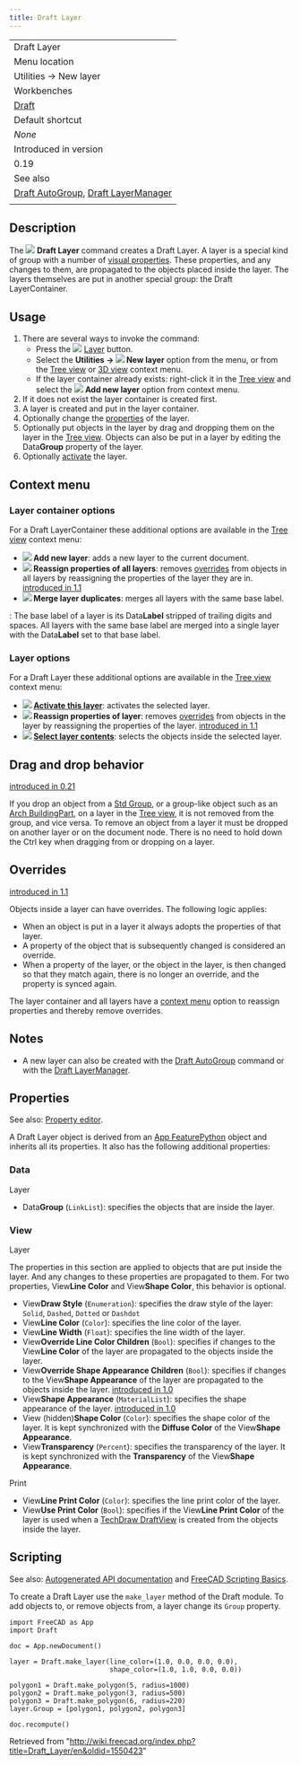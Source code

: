 ```yaml
---
title: Draft Layer
---
```


|                                                                                                                       |
| --------------------------------------------------------------------------------------------------------------------- |
| Draft Layer                                                                                                           |
| Menu location                                                                                                         |
| Utilities → New layer                                                                                                 |
| Workbenches                                                                                                           |
| [Draft](/Draft_Workbench "Draft Workbench")                                                                           |
| Default shortcut                                                                                                      |
| _None_                                                                                                                |
| Introduced in version                                                                                                 |
| 0.19                                                                                                                  |
| See also                                                                                                              |
| [Draft AutoGroup](/Draft_AutoGroup "Draft AutoGroup"), [Draft LayerManager](/Draft_LayerManager "Draft LayerManager") |
|                                                                                                                       |

## Description

The ![](/src/assets/images/Draft_Layer.svg) **Draft Layer** command creates a Draft Layer. A layer is a special kind of group with a number of [visual properties](#View). These properties, and any changes to them, are propagated to the objects placed inside the layer. The layers themselves are put in another special group: the Draft LayerContainer.

## Usage

1. There are several ways to invoke the command:
   - Press the ![](/src/assets/images/Draft_Layer.svg) [Layer](/Draft_Layer "Draft Layer") button.
   - Select the **Utilities → ![](/src/assets/images/Draft_Layer.svg) New layer** option from the menu, or from the [Tree view](/Tree_view "Tree view") or [3D view](/3D_view "3D view") context menu.
   - If the layer container already exists: right-click it in the [Tree view](/Tree_view "Tree view") and select the **![](/src/assets/images/Draft_NewLayer.svg) Add new layer** option from context menu.
2. If it does not exist the layer container is created first.
3. A layer is created and put in the layer container.
4. Optionally change the [properties](#Properties) of the layer.
5. Optionally put objects in the layer by drag and dropping them on the layer in the [Tree view](/Tree_view "Tree view"). Objects can also be put in a layer by editing the Data**Group** property of the layer.
6. Optionally [activate](#Layer_options) the layer.

## Context menu

### Layer container options

For a Draft LayerContainer these additional options are available in the [Tree view](/Tree_view "Tree view") context menu:

- **![](/src/assets/images/Draft_NewLayer.svg) Add new layer**: adds a new layer to the current document.
- **![](/src/assets/images/Draft_SetStyle.svg) Reassign properties of all layers**: removes [overrides](#Overrides) from objects in all layers by reassigning the properties of the layer they are in. [introduced in 1.1](/Release_notes_1.1 "Release notes 1.1")
- **![](/src/assets/images/Draft_Layers.svg) Merge layer duplicates**: merges all layers with the same base label.

: The base label of a layer is its Data**Label** stripped of trailing digits and spaces. All layers with the same base label are merged into a single layer with the Data**Label** set to that base label.

### Layer options

For a Draft Layer these additional options are available in the [Tree view](/Tree_view "Tree view") context menu:

- **![](/src/assets/images/Button_right.svg) [Activate this layer](/Draft_AutoGroup "Draft AutoGroup")**: activates the selected layer.
- **![](/src/assets/images/Draft_SetStyle.svg) Reassign properties of layer**: removes [overrides](#Overrides) from objects in the layer by reassigning the properties of the layer. [introduced in 1.1](/Release_notes_1.1 "Release notes 1.1")
- **![](/src/assets/images/Draft_SelectGroup.svg) [Select layer contents](/Draft_SelectGroup "Draft SelectGroup")**: selects the objects inside the selected layer.

## Drag and drop behavior

[introduced in 0.21](/Release_notes_0.21 "Release notes 0.21")

If you drop an object from a [Std Group](/Std_Group "Std Group"), or a group-like object such as an [Arch BuildingPart](/Arch_BuildingPart "Arch BuildingPart"), on a layer in the [Tree view](/Tree_view "Tree view"), it is not removed from the group, and vice versa. To remove an object from a layer it must be dropped on another layer or on the document node. There is no need to hold down the Ctrl key when dragging from or dropping on a layer.

## Overrides

[introduced in 1.1](/Release_notes_1.1 "Release notes 1.1")

Objects inside a layer can have overrides. The following logic applies:

- When an object is put in a layer it always adopts the properties of that layer.
- A property of the object that is subsequently changed is considered an override.
- When a property of the layer, or the object in the layer, is then changed so that they match again, there is no longer an override, and the property is synced again.

The layer container and all layers have a [context menu](#Context_menu) option to reassign properties and thereby remove overrides.

## Notes

- A new layer can also be created with the [Draft AutoGroup](/Draft_AutoGroup "Draft AutoGroup") command or with the [Draft LayerManager](/Draft_LayerManager "Draft LayerManager").

## Properties

See also: [Property editor](/Property_editor "Property editor").

A Draft Layer object is derived from an [App FeaturePython](/App_FeaturePython "App FeaturePython") object and inherits all its properties. It also has the following additional properties:

### Data

Layer

- Data**Group** (`LinkList`): specifies the objects that are inside the layer.

### View

Layer

The properties in this section are applied to objects that are put inside the layer. And any changes to these properties are propagated to them. For two properties, View**Line Color** and View**Shape Color**, this behavior is optional.

- View**Draw Style** (`Enumeration`): specifies the draw style of the layer: `Solid`, `Dashed`, `Dotted` or `Dashdot`
- View**Line Color** (`Color`): specifies the line color of the layer.
- View**Line Width** (`Float`): specifies the line width of the layer.
- View**Override Line Color Children** (`Bool`): specifies if changes to the View**Line Color** of the layer are propagated to the objects inside the layer.
- View**Override Shape Appearance Children** (`Bool`): specifies if changes to the View**Shape Appearance** of the layer are propagated to the objects inside the layer. [introduced in 1.0](/Release_notes_1.0 "Release notes 1.0")
- View**Shape Appearance** (`MaterialList`): specifies the shape appearance of the layer. [introduced in 1.0](/Release_notes_1.0 "Release notes 1.0")
- View (hidden)**Shape Color** (`Color`): specifies the shape color of the layer. It is kept synchronized with the **Diffuse Color** of the View**Shape Appearance**.
- View**Transparency** (`Percent`): specifies the transparency of the layer. It is kept synchronized with the **Transparency** of the View**Shape Appearance**.

Print

- View**Line Print Color** (`Color`): specifies the line print color of the layer.
- View**Use Print Color** (`Bool`): specifies if the View**Line Print Color** of the layer is used when a [TechDraw DraftView](/TechDraw_DraftView "TechDraw DraftView") is created from the objects inside the layer.

## Scripting

See also: [Autogenerated API documentation](https://freecad.github.io/SourceDoc/) and [FreeCAD Scripting Basics](/FreeCAD_Scripting_Basics "FreeCAD Scripting Basics").

To create a Draft Layer use the `make_layer` method of the Draft module. To add objects to, or remove objects from, a layer change its `Group` property.

```
import FreeCAD as App
import Draft

doc = App.newDocument()

layer = Draft.make_layer(line_color=(1.0, 0.0, 0.0, 0.0),
                         shape_color=(1.0, 1.0, 0.0, 0.0))

polygon1 = Draft.make_polygon(5, radius=1000)
polygon2 = Draft.make_polygon(3, radius=500)
polygon3 = Draft.make_polygon(6, radius=220)
layer.Group = [polygon1, polygon2, polygon3]

doc.recompute()

```

Retrieved from "<http://wiki.freecad.org/index.php?title=Draft_Layer/en&oldid=1550423>"
